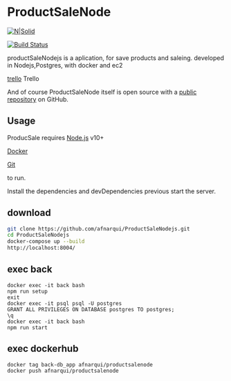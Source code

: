 # ProductSaleNode

[![N|Solid](https://res.cloudinary.com/drqk6qzo7/image/upload/v1558826432/api-1_wvbh4p.png)](https://nodesource.com/products/nsolid)

[![Build Status](https://travis-ci.org/joemccann/dillinger.svg?branch=master)](https://travis-ci.org/joemccann/dillinger)

productSaleNodejs is a aplication, for save products and saleing. developed in Nodejs,Postgres, with docker and ec2

[trello](https://trello.com/b/D7zo270M) Trello

And of course ProductSaleNode itself is open source with a [public repository][afn]
 on GitHub.
 
## Usage

ProducSale requires 
[Node.js](https://nodejs.org/) v10+

[Docker](https://hub.docker.com/editions/community/docker-ce-desktop-windows)

[Git](https://git-scm.com/downloads)

to run.

Install the dependencies and devDependencies previous
start the server.

## download
```sh
git clone https://github.com/afnarqui/ProductSaleNodejs.git
cd ProductSaleNodejs
docker-compose up --build
http://localhost:8004/

```

## exec back
```
docker exec -it back bash
npm run setup
exit
docker exec -it psql psql -U postgres
GRANT ALL PRIVILEGES ON DATABASE postgres TO postgres;  
\q
docker exec -it back bash
npm run start
```

## exec dockerhub
```
docker tag back-db_app afnarqui/productsalenode
docker push afnarqui/productsalenode
```

   [afn]: <https://github.com/afnarqui/ProductSaleNodejs>

   



